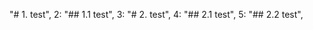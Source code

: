 "# 1. test",
        2: "## 1.1 test",
        3: "# 2. test",
        4: "## 2.1 test",
        5: "## 2.2 test",